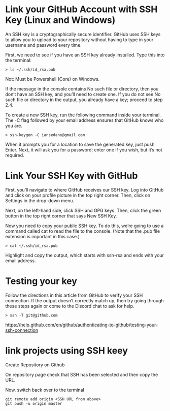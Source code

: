 # Link your GitHub Account with SSH Key (Linux and Windows)

An SSH key is a cryptographically secure identifier.
GitHub uses SSH keys to allow you to upload to your repository without having to type in your username and password every time.

First, we need to see if you have an SSH key already installed. Type this into the terminal:

```shell
> ls ~/.ssh/id_rsa.pub
```

Not: Must be Powershell (Core) on Windows.

If the message in the console contains No such file or directory, then you don’t have an SSH key, and you’ll need to create one. If you do not see No such file or directory in the output, you already have a key; proceed to step 2.4.

To create a new SSH key, run the following command inside your terminal. The -C flag followed by your email address ensures that GitHub knows who you are.

```shell
> ssh-keygen -C iansedano@gmail.com
```

When it prompts you for a location to save the generated key, just push Enter.
Next, it will ask you for a password; enter one if you wish, but it’s not required.

# Link Your SSH Key with GitHub

First, you’ll navigate to where GitHub receives our SSH key. Log into GitHub and click on your profile picture in the top right corner. Then, click on Settings in the drop-down menu.

Next, on the left-hand side, click SSH and GPG keys. Then, click the green button in the top right corner that says New SSH Key. 

Now you need to copy your public SSH key. To do this, we’re going to use a command called cat to read the file to the console. (Note that the .pub file extension is important in this case.)

```shell
> cat ~/.ssh/id_rsa.pub
```

Highlight and copy the output, which starts with ssh-rsa and ends with your email address.


# Testing your key

Follow the directions in this article from GitHub to verify your SSH connection. If the output doesn’t correctly match up, then try going through these steps again or come to the Discord chat to ask for help.

```shell
> ssh -T git@github.com
```

https://help.github.com/en/github/authenticating-to-github/testing-your-ssh-connection

# link projects using SSH keey

Create Repository on Github

On repository page check that SSH has been selected and then copy the URL.

Now, switch back over to the terminal

    git remote add origin <SSH URL from above>
    git push -u origin master


